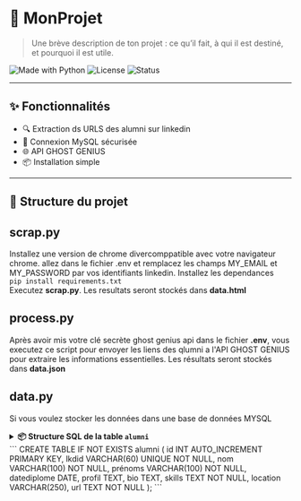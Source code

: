 # 🚀 MonProjet

> Une brève description de ton projet : ce qu’il fait, à qui il est destiné, et pourquoi il est utile.

![Made with Python](https://img.shields.io/badge/Made%20with-Python-blue)
![License](https://img.shields.io/badge/License-MIT-green)
![Status](https://img.shields.io/badge/status-en%20développement-yellow)

---

## ✨ Fonctionnalités

- 🔍 Extraction ds URLS des alumni sur linkedin
- 🐬 Connexion MySQL sécurisée
- 🌐 API GHOST GENIUS
- 📦 Installation simple

---

## 📁 Structure du projet
## scrap.py
Installez une version de chrome divercomppatible avec votre navigateur chrome. allez dans le fichier .env et remplacez les champs MY_EMAIL et MY_PASSWORD par vos identifiants linkedin. Installez les dependances  
`pip install requirements.txt`  
Executez **scrap.py**. Les resultats seront stockés dans **data.html**

## process.py 
Après avoir mis votre clé secrète ghost genius api dans le fichier **.env**, vous executez ce script pour envoyer les liens des qlumni a l'API GHOST GENIUS pour extraire les informations essentielles. Les résultats seront stockés dans **data.json**

## data.py
Si vous voulez stocker les données dans une base de données MYSQL  

<details> <summary><strong>📦 Structure SQL de la table <code>alumni</code></strong></summary>
</details>
```
CREATE TABLE IF NOT EXISTS alumni (
    id INT AUTO_INCREMENT PRIMARY KEY,
    lkdid VARCHAR(60) UNIQUE NOT NULL,
    nom VARCHAR(100) NOT NULL,
    prénoms VARCHAR(100) NOT NULL,
    datediplome DATE,
    profil TEXT,
    bio TEXT,
    skills TEXT NOT NULL,
    location VARCHAR(250),
    url TEXT NOT NULL
);
```

